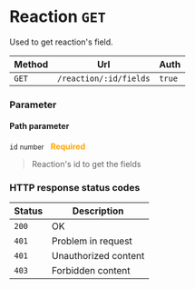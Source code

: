 # Reaction ```GET```

Used to get reaction's field.

| Method   | Url           | Auth          |
| -------- | ---------------| ---------------------|
| `GET`   | `/reaction/:id/fields` | `true`   |

### Parameter

#### Path parameter

```id``` <small>number</small>&nbsp;&nbsp;&nbsp;<span style="color: orange">**Required**</span>

> Reaction's id to get the fields

### HTTP response status codes

| Status   | Description           |
|----------|-----------------------|
|```200``` | OK                    |
|```401``` | Problem in request    |
|```401``` | Unauthorized content  |
|```403``` | Forbidden content  |